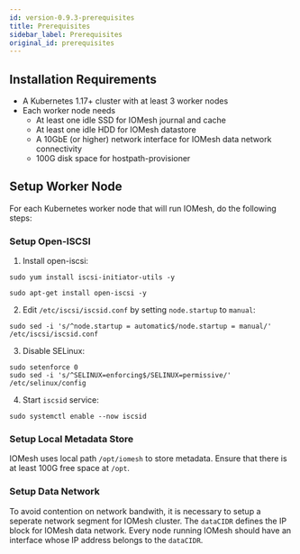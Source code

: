```yaml
---
id: version-0.9.3-prerequisites
title: Prerequisites
sidebar_label: Prerequisites
original_id: prerequisites
---
```


## Installation Requirements

- A Kubernetes 1.17+ cluster with at least 3 worker nodes
- Each worker node needs
  - At least one idle SSD for IOMesh journal and cache
  - At least one idle HDD for IOMesh datastore
  - A 10GbE (or higher) network interface for IOMesh data network connectivity
  - 100G disk space for hostpath-provisioner

## Setup Worker Node

For each Kubernetes worker node that will run IOMesh, do the following steps:

### Setup Open-ISCSI

1. Install open-iscsi:

<!--DOCUSAURUS_CODE_TABS-->

<!--RHEL/CentOS-->

```shell
sudo yum install iscsi-initiator-utils -y
```

<!--Ubuntu-->

```shell
sudo apt-get install open-iscsi -y
```

<!--END_DOCUSAURUS_CODE_TABS-->

2. Edit `/etc/iscsi/iscsid.conf` by setting `node.startup` to `manual`:

```shell
sudo sed -i 's/^node.startup = automatic$/node.startup = manual/' /etc/iscsi/iscsid.conf
```

3. Disable SELinux:

```shell
sudo setenforce 0
sudo sed -i 's/^SELINUX=enforcing$/SELINUX=permissive/' /etc/selinux/config
```

4. Start `iscsid` service:

```shell
sudo systemctl enable --now iscsid
```

### Setup Local Metadata Store

IOMesh uses local path `/opt/iomesh` to store metadata. Ensure that there is at least 100G free space at `/opt`.

### Setup Data Network

To avoid contention on network bandwith, it is necessary to setup a seperate network segment for IOMesh cluster. The `dataCIDR` defines the IP block for IOMesh data network. Every node running IOMesh should have an interface whose IP address belongs to the `dataCIDR`.
